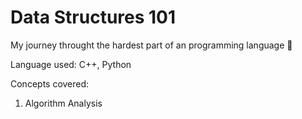 # Data Structures 101
 My journey throught the hardest part of an programming language 😬
 
Language used: C++, Python

Concepts covered:
 1. Algorithm Analysis

